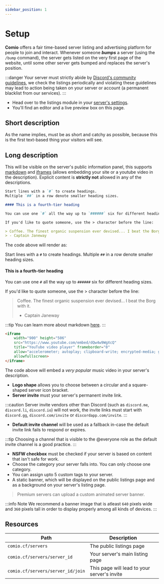 ```yaml
---
sidebar_position: 1
---
```


# Setup
**Comio** offers a fair time-based server listing and advertising platform for people to join and interact. Whenever someone _**bumps**_ a server (using the `/bump` command), the server gets listed on the very first page of the website, until some other server gets bumped and replaces the server's position.

:::danger
Your server must strictly abide by [Discord's community guidelines](https://discord.com/guidelines), we check the listings periodically and violating these guidelines may lead to action being taken on your server or account (a permanent blacklist from our services).
:::

- Head over to the listings module in your [server's settings](https://comio.cf/manage/).
- You'll find an editor and a live preview box on this page.

## Short description
As the name implies, must be as short and catchy as possible, because this is the first text-based thing your visitors will see.

## Long description
This will be visible on the server's public information panel, this supports [markdown](https://guides.github.com/features/mastering-markdown/) and [iframes](https://developer.mozilla.org/en-US/docs/Web/HTML/Element/iframe) (allows embedding your site or a youtube video in the description). Explicit content is **strictly not** allowed in any of the descriptions.

```markdown title="A markdown example"
Start lines with a `#` to create headings. 
Multiple `##` in a row denote smaller heading sizes.

#### This is a fourth-tier heading

You can use one `#` all the way up to `######` six for different heading sizes.

If you'd like to quote someone, use the > character before the line:

> Coffee. The finest organic suspension ever devised... I beat the Borg with it.
> - Captain Janeway
```

The code above will render as:

<div className="mdBack">

Start lines with a `#` to create headings. 
Multiple `##` in a row denote smaller heading sizes.

#### This is a fourth-tier heading

You can use one `#` all the way up to `######` six for different heading sizes.

If you'd like to quote someone, use the > character before the line:

> Coffee. The finest organic suspension ever devised... I beat the Borg with it.
> - Captain Janeway

</div>

:::tip
You can learn more about markdown [here](https://guides.github.com/features/mastering-markdown/).
:::

```html title="An iframe example: Embedding a YouTube video"
<iframe 
    width="900" height="506" 
    src="https://www.youtube.com/embed/dQw4w9WgXcQ" 
    title="YouTube video player" frameborder="0" 
    allow="accelerometer; autoplay; clipboard-write; encrypted-media; gyroscope; picture-in-picture" 
    allowfullscreen>
</iframe>
```
The code above will embed a _very popular_ music video in your server's description.

- **Logo shape** allows you to choose between a circular and a square-shaped server icon bracket.
- **Server invite** must your server's permanent invite link.

:::caution
Server invite vendors other than Discord (such as `discord.me`, `discord.li`, `discord.io`) will not work, the invite links must start with `discord.gg`, `discord.com/invite` or `discordapp.com/invite`.
:::

- **Default invite channel** will be used as a fallback in-case the default invite link fails to respond or expires.

:::tip
Choosing a channel that is visible to the <span className="mention">@everyone</span> role as the default invite channel is a good practice.
:::

- **NSFW checkbox** must be checked if your server is based on content that isn't safe for work.
- Choose the category your server falls into. You can only choose one category.
- You can assign upto 5 custom tags to your server.
- A static banner, which will be displayed on the public listings page and as a background on your server's listing page.

> <i className="fas fa-star star"></i> Premium servers can upload a custom animated server banner.

:::info Note
We recommend a banner image that is atleast `640` pixels wide and `360` pixels tall in order to display properly among all kinds of devices.
:::

## Resources

| Path | Description |
| --- | --- |
| `comio.cf/servers` | The public listings page | 
| `comio.cf/servers/server_id` | Your server's main listing page |
| `comio.cf/servers/server_id/join` | This page will lead to your server's invite |

